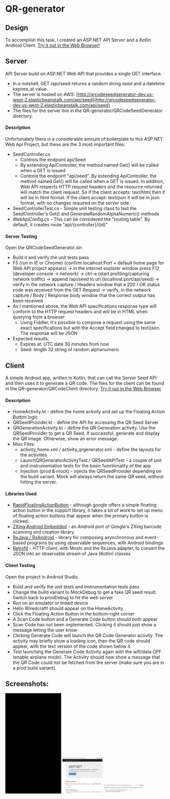 # QR-generator

## Design
To accomplish this task, I created an ASP.NET API Server and a Kotlin Android Client. [Try it out in the Web Browser!](https://appetize.io/embed/nwmw280f28cg1cwkgrk9aw2adr?device=nexus5&scale=75&orientation=portrait&osVersion=7.1)

## Server
API Server build on ASP.NET Web API that provides a single GET interface. 
- In a nutshell, GET /api/seed returns a random string seed and a datetime expires_at value. 
- The server is hosted on AWS: [http://qrcodeseedgenerator-dev.us-west-2.elasticbeanstalk.com/api/seed](http://qrcodeseedgenerator-dev.us-west-2.elasticbeanstalk.com/api/seed)
- The files for the server live in the QR-generator/QRCodeSeedGenerator directory. 

#### Description
Unfortunately there is a considerable amount of boilerplate to this ASP.NET Web Api Project, but these are the 3 most important files:
- SeedController.cs
	- Controls the endpoint api/Seed
	- By extending ApiController, the method named Get() will be called when a GET is issued
	- Controls the endpoint "api/seed". By extending ApiController, the method named Get() will be called when a GET is issued. In addition, Web API respects HTTP request headers and the resource returned will match the client request. So if the client accepts: text/html then it will be in html format. If the client accept: text/json it will be in json format, with no changes required on the server side.
- SeedControllerTest.cs - Simple unit testing class to test the SeedController's Get() and GenerateRandomAlphaNumeric() methods
- WebApiConfig.cs - This can be considered the "routing table". By default, it creates route "api/{controller}/{id}"

#### Server Testing
Open the QRCodeSeedGenerator.sln
- Build it and verify the unit tests pass
- F5 (run in IE or Chrome) (confirm localhost:Port + default home page for Web API project appears) 
	-> in the internet explorer window press F12 (developer console -> network)
	-> ctrl-e (start profiling/capturing network traffic)
	-> append /api/seed to url (localhost:port/api/seed)
	-> verify in the network capture / Headers window that a 200 / OK status code was received from the GET Request
	-> verify, in the network capture / Body / Response body window that the correct output has been received
- As I mentioned above, the Web API specifications response type will conform to the HTTP request headers and will be in HTML when querying from a browser
	- Using Fiddler, it's possible to compose a request using the same exact specifications but with the Accept field changed to text/json. The response will be JSON
- Expected results:
	- Expires at: UTC date 30 minutes from now
	- Seed: length 32 string of random alphanumeric


## Client
A simple Android app, written in Kotlin, that can call the Server Seed API and then uses it to generate a QR code. The files for the client can be found in the QR-generator/QRCodeClient directory.
[Try it out in the Web Browser](https://appetize.io/embed/nwmw280f28cg1cwkgrk9aw2adr?device=nexus5&scale=75&orientation=portrait&osVersion=7.1)

#### Description
- HomeActivity.kt - define the home activity and set up the Floating Action Button logic
- QRSeedProvider.kt - define the API for accessing the QR Seed Server
- QRGenerationActivity.kt - define the QR Generation activity. Use the QRSeedProvider to get a QR Seed. If successful, generate and display the QR image. Otherwise, show an error message.
- Misc Files:
	- activity_home.xml / activity_qrgenerator.xml - define the layouts for the activities
	- LaunchQRGeneratorActivityTest / QRSeedAPITest - a couple of unit and instrumentation tests for the basic functionality of the app
	- Injection (prod & mock) - injects the QRSeedProvider depending on the build variant. Mock will always return the same QR seed, without hitting the server.

#### Libraries Used
- [RapidFloatingActionButton](https://github.com/wangjiegulu/RapidFloatingActionButton) - although google offers a simple floating action button in the support library, it takes a bit of work to set up menu of floating action buttons that appear when the primary button is clicked. 
- [ZXing Android Embedded](https://github.com/journeyapps/zxing-android-embedded) - an Android port of Google's ZXing barcode scanning and creation library.
- [RxJava / RxAndroid](https://github.com/ReactiveX/RxJava/wiki) - library for composing asynchronous and event-based programs by using observable sequences, with Android bindings
- [Retrofit](https://github.com/square/retrofit) - HTTP client, with Moshi and the RxJava adapter, to convert the JSON into an observable stream of Java (Kotlin) classes


#### Client Testing
Open the project in Android Studio.
- Build and verify the unit tests and instrumentation tests pass
- Change the build variant to MockDebug to get a fake QR seed result. Switch back to prodDebug to hit the web server
- Run on an emulator or linked device
- Hello Wiredcraft! should appear on the HomeActivity
- Click the Floating Action Button in the bottom-right corner
- A Scan Code button and a Generate Code button should both appear
- Scan Code has not been implemented. Clicking it should just show a message letting the user know
- Clicking Generate Code will launch the QR Code Generator activity. The activity may briefly show a loading icon, then the QR code should appear, with the text version of the code shown below it.
- Test launching the Generate Code Activity again with the wifi/data OFF (enable airplane mode). The Activity should now show a message that the QR Code could not be fetched from the server (make sure you are in a prod build variant).

## Screenshots:
<img src="QR-generator/Screenshots/client_gif.gif" width="35%" />
<img src="QR-generator/Screenshots/server_1.PNG" width="25%" />
<img src="QR-generator/Screenshots/server_2.PNG" width="25%" />


	